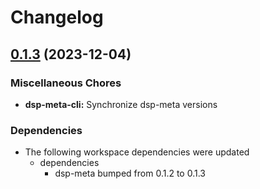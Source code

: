 # Changelog



## [0.1.3](https://github.com/dasch-swiss/dsp-meta/compare/dsp-meta-cli-v0.1.2...dsp-meta-cli-v0.1.3) (2023-12-04)


### Miscellaneous Chores

* **dsp-meta-cli:** Synchronize dsp-meta versions


### Dependencies

* The following workspace dependencies were updated
  * dependencies
    * dsp-meta bumped from 0.1.2 to 0.1.3
